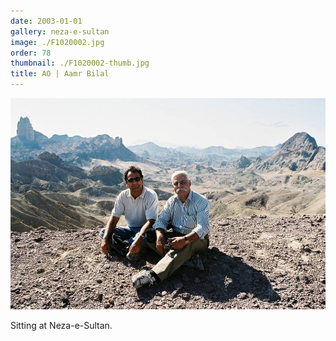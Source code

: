 ```yaml
---
date: 2003-01-01
gallery: neza-e-sultan
image: ./F1020002.jpg
order: 78
thumbnail: ./F1020002-thumb.jpg
title: AO | Aamr Bilal
---
```


![AO | Aamr Bilal](./F1020002.jpg)

Sitting at Neza-e-Sultan.